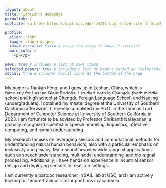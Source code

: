 ```yaml
---
layout: about
title: Tiantian's Homepage
permalink: /
subtitle: <a href='https://sail.usc.edu/'>SAIL Lab, University of Southern California</a>. tiantiaf@usc.edu

profile:
  align: right
  image: tiantiaf.jpeg
  image_circular: false # crops the image to make it circular
  more_info: >
    <p></p>

news: true # includes a list of news items
selected_papers: true # includes a list of papers marked as "selected={true}"
social: true # includes social icons at the bottom of the page
---
```


My name is Tiantian Feng, and I grew up in Leshan, China, which is famously for Leshan Giant Buddha. I studied both in Chengdu (both middle school and high school at Chengdu Foreign Language School) and Nanjing (undergraduate). I obtained my master degree at the University of Southern California afterwards. I recently completed my Ph.D. in the Thomas Lord Department of Computer Science at University of Southern California in 2023. I am fortunate to be advised by Professor Shrikanth Narayanan, a globally recognized scientist in speech modeling, linguistics, affective computing, and human understanding. 


My research focuses on leveraging sensors and computational methods for understanding natural human behaviors, also with a particular emphasis on inclusivity and privacy. My research invovles wide range of applications such as speech understanding, multimodal understanding, and bio-signal processing. Additionally, I have hands-on experience in industrial sensor design and deploying sensors in research settings. 


I am currently a postdoc researcher in SAIL lab at USC, and I am actively looking for tenure-track or similar positions in academia.


